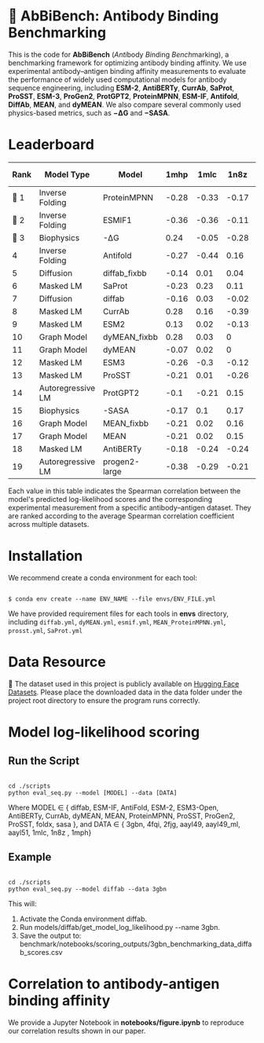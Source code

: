 # 🧪 AbBiBench: Antibody Binding Benchmarking

This is the code for **AbBiBench** (*Anti*body *Bi*nding *Bench*marking), a benchmarking framework for optimizing antibody binding affinity. We use experimental antibody–antigen binding affinity measurements to evaluate the performance of widely used computational models for antibody sequence engineering, including **ESM-2**, **AntiBERTy**, **CurrAb**, **SaProt**, **ProSST**, **ESM-3**, **ProGen2**, **ProtGPT2**, **ProteinMPNN**, **ESM-IF**, **Antifold**, **DiffAb**, **MEAN**, and **dyMEAN**. We also compare several commonly used physics-based metrics, such as **−ΔG** and **−SASA**.


# Leaderboard
| Rank | Model Type        | Model          | 1mhp  | 1mlc  | 1n8z  | 2fjg  | 3gbn_h1 | 3gbn_h9 | 4fqi_h1 | 4fqi_h3 | aayl49 | aayl49_ML | aayl51 | Avg. Spearman ↑ |
|------|-------------------|----------------|-------|-------|-------|-------|---------|---------|----------|----------|--------|------------|--------|----------------|
| 🥇 1 | Inverse Folding   | ProteinMPNN    | -0.28 | -0.33 | -0.17 | 0.49  | 0.59    | 0.64    | 0.61     | 0.42     | 0.4    | 0.34       | 0.32   | 0.275454545    |
| 🥈 2 | Inverse Folding   | ESMIF1         | -0.36 | -0.36 | -0.11 | 0.55  | 0.59    | 0.54    | 0.65     | 0.49     | 0.39   | 0.27       | 0.34   | 0.271818182    |
| 🥉 3 | Biophysics        | -ΔG             | 0.24  | -0.05 | -0.28 | -0.01 | 0.59    | 0.32    | 0.64     | 0.29     | -0.01  | 0.24       | 0.07   | 0.185454545    |
| 4    | Inverse Folding   | Antifold       | -0.27 | -0.44 | 0.16  | 0.44  | 0.12    | 0.27    | 0.42     | 0.37     | 0.39   | 0.14       | 0.32   | 0.174545455    |
| 5    | Diffusion         | diffab_fixbb   | -0.14 | 0.01  | 0.04  | -0.05 | 0.54    | 0.76    | 0        | 0        | 0.18   | -0.01      | 0.19   | 0.138181818    |
| 6    | Masked LM         | SaProt         | -0.23 | 0.23  | 0.11  | -0.16 | 0.53    | 0.6     | 0.48     | 0.28     | -0.27  | 0.11       | -0.17  | 0.137272727    |
| 7    | Diffusion         | diffab         | -0.16 | 0.03  | -0.02 | -0.01 | 0.67    | 0.61    | 0        | -0.01    | 0.15   | 0          | 0.03   | 0.117272727    |
| 8    | Masked LM         | CurrAb         | 0.28  | 0.16  | -0.39 | 0.17  | 0.16    | 0.23    | 0.19     | 0.13     | 0.03   | 0.2        | 0.04   | 0.109090909    |
| 9    | Masked LM         | ESM2           | 0.13  | 0.02  | -0.13 | 0.08  | 0.23    | 0.38    | -0.02    | -0.02    | -0.04  | -0.14      | -0.11  | 0.034545455    |
| 10   | Graph Model       | dyMEAN_fixbb   | 0.28  | 0.03  | 0     | -0.02 | -0.02   | 0       | 0.04     | 0.02     | 0.02   | 0.02       | -0.02  | 0.031818182    |
| 11   | Graph Model       | dyMEAN         | -0.07 | 0.02  | 0     | 0.03  | -0.02   | -0.02   | 0.03     | 0.02     | -0.03  | -0.01      | -0.03  | -0.007272727   |
| 12   | Masked LM         | ESM3           | -0.26 | -0.3  | -0.12 | 0.13  | -0.24   | -0.22   | -0.2     | 0.03     | 0.39   | 0.12       | 0.26   | -0.037272727   |
| 13   | Masked LM         | ProSST         | -0.21 | 0.01  | -0.26 | 0.09  | -0.3    | -0.07   | -0.07    | 0.1      | 0.13   | -0.01      | 0.11   | -0.043636364   |
| 14   | Autoregressive LM | ProtGPT2       | -0.1  | -0.21 | 0.15  | 0.04  | -0.39   | -0.18   | -0.2     | 0        | 0.06   | 0.05       | 0.1    | -0.061818182   |
| 15   | Biophysics        | -SASA          | -0.17 | 0.1   | 0.17  | -0.02 | -0.26   | -0.2    | -0.14    | -0.15    | 0.05   | -0.18      | 0.02   | -0.070909091   |
| 16   | Graph Model       | MEAN_fixbb     | -0.21 | 0.02  | 0.16  | -0.18 | -0.2    | -0.04   | -0.36    | -0.21    | 0.06   | 0.02       | -0.05  | -0.09          |
| 17   | Graph Model       | MEAN           | -0.21 | 0.02  | 0.15  | -0.18 | -0.24   | 0       | -0.6     | -0.28    | 0.07   | 0.02       | -0.05  | -0.118181818   |
| 18   | Masked LM         | AntiBERTy      | -0.18 | -0.24 | -0.24 | 0.11  | -0.72   | -0.75   | -0.38    | -0.2     | 0.21   | -0.14      | 0.22   | -0.21          |
| 19   | Autoregressive LM | progen2-large  | -0.38 | -0.29 | -0.21 | 0.27  | -0.76   | -0.62   | -0.45    | -0.32    | 0.26   | -0.11      | 0.2    | -0.219090909   |

Each value in this table indicates the Spearman correlation between the model's predicted log-likelihood scores and the corresponding experimental measurement from a specific antibody–antigen dataset. They are ranked according to the average Spearman correlation coefficient across multiple datasets.

# Installation

We recommend create a conda environment for each tool:

```{bash}

$ conda env create --name ENV_NAME --file envs/ENV_FILE.yml

```
We have provided requirement files for each tools in __envs__ directory, including `diffab.yml`, `dyMEAN.yml`,
`esmif.yml`, `MEAN_ProteinMPNN.yml`, `prosst.yml`, `SaProt.yml`

# Data Resource
📂 The dataset used in this project is publicly available on [Hugging Face Datasets](https://huggingface.co/datasets/AbBibench/Antibody_Binding_Benchmark_Dataset). Please place the downloaded data in the data folder under the project root directory to ensure the program runs correctly.

# Model log-likelihood scoring

## Run the Script

```{bash}

cd ./scripts
python eval_seq.py --model [MODEL] --data [DATA]

```
Where MODEL ∈ { diffab, ESM-IF, AntiFold, ESM-2, ESM3-Open, AntiBERTy, CurrAb, dyMEAN, MEAN, ProteinMPNN, ProSST, ProGen2, ProSST, foldx, sasa }, and DATA ∈ { 3gbn, 4fqi, 2fjg, aayl49, aayl49_ml, aayl51, 1mlc, 1n8z , 1mph}

## Example

```{bash}

cd ./scripts
python eval_seq.py --model diffab --data 3gbn

```
This will:
1. Activate the Conda environment diffab.
2. Run models/diffab/get_model_log_likelihood.py --name 3gbn.
3. Save the output to: benchmark/notebooks/scoring_outputs/3gbn_benchmarking_data_diffab_scores.csv

# Correlation to antibody-antigen binding affinity
 
We provide a Jupyter Notebook in __notebooks/figure.ipynb__ to reproduce our correlation results shown in our paper.

